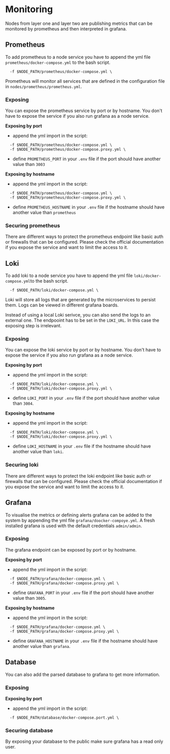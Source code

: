 # Monitoring

Nodes from layer one and layer two are publishing metrics that can be monitored by prometheus and then interpreted in
grafana.

## Prometheus
To add prometheus to a node service you have to append the yml file `prometheus/docker-compose.yml` to the bash script.
```
  -f $NODE_PATH/prometheus/docker-compose.yml \
```

Prometheus will monitor all services that are defined in the configuration file in `nodes/prometheus/prometheus.yml`.

### Exposing
You can expose the prometheus service by port or by hostname. You don't have to expose the service if you also run
grafana as a node service.

**Exposing by port**
- append the yml import in the script:
```
  -f $NODE_PATH/prometheus/docker-compose.yml \
  -f $NODE_PATH/prometheus/docker-compose.proxy.yml \
```
- define `PROMETHEUS_PORT` in your `.env` file if the port should have another value than `3003`

**Exposing by hostname**
- append the yml import in the script:
```
  -f $NODE_PATH/prometheus/docker-compose.yml \
  -f $NODE_PATH/prometheus/docker-compose.proxy.yml \
```
- define `PROMETHEUS_HOSTNAME` in your `.env` file if the hostname should have another value than `prometheus`

### Securing prometheus
There are different ways to protect the prometheus endpoint like basic auth or firewalls that can be configured. Please
check the official documentation if you expose the service and want to limit the access to it.

## Loki
To add loki to a node service you have to append the yml file `loki/docker-compose.yml`to the bash script.
```
  -f $NODE_PATH/loki/docker-compose.yml \
```

Loki will store all logs that are generated by the microservices to persist them. Logs can be viewed in different grafana boards.

Instead of using a local Loki serivce, you can also send the logs to an external one. The endpooint has to be set in the `LOKI_URL`. In this case the exposing step is irrelevant.

### Exposing
You can expose the loki service by port or by hostname. You don't have to expose the service if you also run
grafana as a node service.

**Exposing by port**
- append the yml import in the script:
```
  -f $NODE_PATH/loki/docker-compose.yml \
  -f $NODE_PATH/loki/docker-compose.proxy.yml \
```
- define `LOKI_PORT` in your `.env` file if the port should have another value than `3004`.

**Exposing by hostname**
- append the yml import in the script:
```
  -f $NODE_PATH/loki/docker-compose.yml \
  -f $NODE_PATH/loki/docker-compose.proxy.yml \
```
- define `LOKI_HOSTNAME` in your `.env` file if the hostname should have another value than `loki`.

### Securing loki
There are different ways to protect the loki endpoint like basic auth or firewalls that can be configured. Please
check the official documentation if you expose the service and want to limit the access to it.

## Grafana
To visualise the metrics or defining alerts grafana can be added to the system by appending the yml file `grafana/doocker-compoye.yml`.
A fresh installed grafana is used with the default credentials `admin/admin`.

### Exposing
The grafana endpoint can be exposed by port or by hostname.

**Exposing by port**
- append the yml import in the script:
```
  -f $NODE_PATH/grafana/docker-compose.yml \
  -f $NODE_PATH/grafana/docker-compose.proxy.yml \
```
- define `GRAFANA_PORT` in your `.env` file if the port should have another value than `3005`.

**Exposing by hostname**
- append the yml import in the script:
```
  -f $NODE_PATH/grafana/docker-compose.yml \
  -f $NODE_PATH/grafana/docker-compose.proxy.yml \
```
- define `GRAFANA_HOSTNAME` in your `.env` file if the hostname should have another value than `grafana`.

## Database
You can also add the parsed database to grafana to get more information.

### Exposing
**Exposing by port**
- append the yml import in the script:
```  
  -f $NODE_PATH/database/docker-compose.port.yml \
```

### Securing database
By exposing your database to the public make sure grafana has a read only user.
